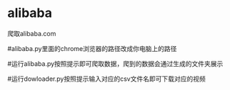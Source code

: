 # alibaba
爬取alibaba.com

#alibaba.py里面的chrome浏览器的路径改成你电脑上的路径

#运行alibaba.py按照提示即可爬取数据，爬到的数据会通过生成的文件夹展示

#运行dowloader.py按照提示输入对应的csv文件名即可下载对应的视频
